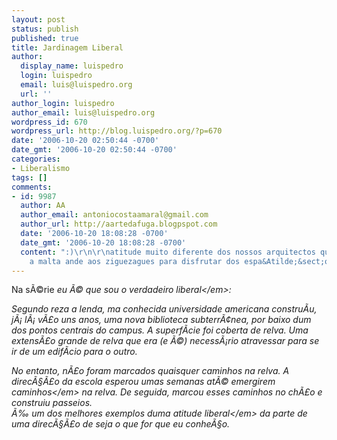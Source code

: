 ```yaml
---
layout: post
status: publish
published: true
title: Jardinagem Liberal
author:
  display_name: luispedro
  login: luispedro
  email: luis@luispedro.org
  url: ''
author_login: luispedro
author_email: luis@luispedro.org
wordpress_id: 670
wordpress_url: http://blog.luispedro.org/?p=670
date: '2006-10-20 02:50:44 -0700'
date_gmt: '2006-10-20 02:50:44 -0700'
categories:
- Liberalismo
tags: []
comments:
- id: 9987
  author: AA
  author_email: antoniocostaamaral@gmail.com
  author_url: http://aartedafuga.blogpspot.com
  date: '2006-10-20 18:08:28 -0700'
  date_gmt: '2006-10-20 18:08:28 -0700'
  content: ":)\r\n\r\natitude muito diferente dos nossos arquitectos que exigem que
    a malta ande aos ziguezagues para disfrutar dos espa&Atilde;&sect;os p&Atilde;&ordm;blicos!"
---
```

<p>Na s&Atilde;&copy;rie <em>eu &Atilde;&copy; que sou o verdadeiro liberal<&#47;em>:</p>
<p>Segundo reza a lenda, ma conhecida universidade americana constru&Atilde;&shy;u, j&Atilde;&iexcl; l&Atilde;&iexcl; v&Atilde;&pound;o uns anos, uma nova biblioteca subterr&Atilde;&cent;nea, por baixo dum dos pontos centrais do campus. A superf&Atilde;&shy;cie foi coberta de relva. Uma extens&Atilde;&pound;o grande de relva que era (e &Atilde;&copy;) necess&Atilde;&iexcl;rio atravessar para se ir de um edif&Atilde;&shy;cio para o outro.</p>
<p>No entanto, n&Atilde;&pound;o foram marcados quaisquer caminhos na relva. A direc&Atilde;&sect;&Atilde;&pound;o da escola esperou umas semanas at&Atilde;&copy; <em>emergirem caminhos<&#47;em> na relva. De seguida, marcou esses caminhos no ch&Atilde;&pound;o e construiu passeios.<br />
&Atilde;&permil; um dos melhores exemplos duma <em>atitude liberal<&#47;em> da parte de uma direc&Atilde;&sect;&Atilde;&pound;o de seja o que for que eu conhe&Atilde;&sect;o.</p>
